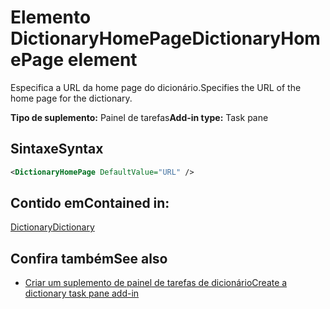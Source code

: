 # <a name="dictionaryhomepage-element"></a><span data-ttu-id="2332f-101">Elemento DictionaryHomePage</span><span class="sxs-lookup"><span data-stu-id="2332f-101">DictionaryHomePage element</span></span>

<span data-ttu-id="2332f-102">Especifica a URL da home page do dicionário.</span><span class="sxs-lookup"><span data-stu-id="2332f-102">Specifies the URL of the home page for the dictionary.</span></span>

<span data-ttu-id="2332f-103">**Tipo de suplemento:** Painel de tarefas</span><span class="sxs-lookup"><span data-stu-id="2332f-103">**Add-in type:** Task pane</span></span>

## <a name="syntax"></a><span data-ttu-id="2332f-104">Sintaxe</span><span class="sxs-lookup"><span data-stu-id="2332f-104">Syntax</span></span>

```XML
<DictionaryHomePage DefaultValue="URL" />
```

## <a name="contained-in"></a><span data-ttu-id="2332f-105">Contido em</span><span class="sxs-lookup"><span data-stu-id="2332f-105">Contained in:</span></span>

[<span data-ttu-id="2332f-106">Dictionary</span><span class="sxs-lookup"><span data-stu-id="2332f-106">Dictionary</span></span>](dictionary.md)

## <a name="see-also"></a><span data-ttu-id="2332f-107">Confira também</span><span class="sxs-lookup"><span data-stu-id="2332f-107">See also</span></span>

- [<span data-ttu-id="2332f-108">Criar um suplemento de painel de tarefas de dicionário</span><span class="sxs-lookup"><span data-stu-id="2332f-108">Create a dictionary task pane add-in</span></span>](https://docs.microsoft.com/office/dev/add-ins/word/dictionary-task-pane-add-ins)
    
